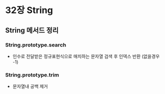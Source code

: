 # 32장 String

## String 메서드 정리

### String.prototype.search

- 인수로 전달받은 정규표현식으로 매치하는 문자열 검색 후 인덱스 반환 (없을경우 -1)

### String.prototype.trim

- 문자열내 공백 제거
